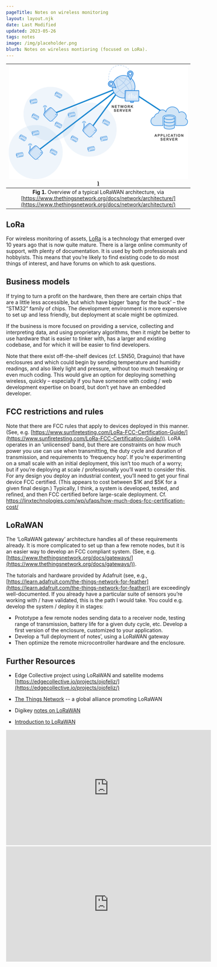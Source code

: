 ```yaml
---
pageTitle: Notes on wireless monitoring
layout: layout.njk
date: Last Modified
updated: 2023-05-26
tags: notes 
image: /img/placeholder.png
blurb: Notes on wireless montioring (focused on LoRa).
---
```


| [![](/img/wireless/lora_overview.png))](/img/wireless/lora_overview.png) |
|:--:|
|**Fig 1.** Overview of a typical LoRaWAN architecture, via [https://www.thethingsnetwork.org/docs/network/architecture/](https://www.thethingsnetwork.org/docs/network/architecture/)|

## LoRa

For wireless monitoring of assets, [LoRa](https://en.wikipedia.org/wiki/LoRa) is a technology that emerged over 10 years ago that is now quite mature.  There is a large online community of support, with plenty of documentation.  It is used by both professionals and hobbyists.  This means that you’re likely to find existing code to do most things of interest, and have forums on which to ask questions.

## Business models

If trying to turn a profit on the hardware, then there are certain chips that are a little less accessible, but which have bigger ‘bang for the buck’ – the “STM32” family of chips.  The development environment is more expensive to set up and less friendly, but deployment at scale might be optimized. 

If the business is more focused on providing a service, collecting and interpreting data, and using proprietary algorithms, then it might be better to use hardware that is easier to tinker with, has a larger and existing codebase, and for which it will be easier to find developers.

Note that there exist off-the-shelf devices (cf. LSN50, Draguino) that have enclosures and which could begin by sending temperature and humidity readings, and also likely light and pressure, without too much tweaking or even much coding.  This would give an option for deploying something wireless, quickly – especially if you have someone with coding / web development expertise on board, but don’t yet have an embedded developer.

## FCC restrictions and rules

Note that there are FCC rules that apply to devices deployed in this manner.  (See, e.g. [https://www.sunfiretesting.com/LoRa-FCC-Certification-Guide/](https://www.sunfiretesting.com/LoRa-FCC-Certification-Guide/)). LoRA operates in an ‘unlicensed’ band, but there are constraints on how much power you use can use when transmitting, the duty cycle and duration of transmission, and requirements to ‘frequency hop’.  If you’re experimenting on a small scale with an initial deployment, this isn’t too much of a worry; but if you’re deploying at scale / professionally you’ll want to consider this.  For any design you deploy an industrial context, you’ll need to get your final device FCC certified. (This appears to cost between $1K and $5K for a given final design.) Typically, I think, a system is developed, tested, and refined, and then FCC certified before large-scale deployment.  Cf. https://linxtechnologies.com/wp/ufaqs/how-much-does-fcc-certification-cost/

## LoRaWAN

The ‘LoRaWAN gateway’ architecture handles all of these requirements already.  It is more complicated to set up than a few remote nodes, but it is an easier way to develop an FCC compliant system. (See, e.g. [https://www.thethingsnetwork.org/docs/gateways/](https://www.thethingsnetwork.org/docs/gateways/)).

The tutorials and hardware provided by Adafruit (see, e.g., [https://learn.adafruit.com/the-things-network-for-feather](https://learn.adafruit.com/the-things-network-for-feather)) are exceedingly well-documented.  If you already have a particular suite of sensors you’re working with / have validated, this is the path I would take.  You could e.g. develop the system / deploy it in stages:
- Prototype a few remote nodes sending data to a receiver node, testing range of transmission, battery life for a given duty cycle, etc. Develop a first version of the enclosure, customized to your application.
- Develop a ‘full deployment of notes’, using a LoRaWAN gateway
- Then optimize the remote microcontroller hardware and the enclosure.  

## Further Resources

- Edge Collective project using LoRaWAN and satellite modems [https://edgecollective.io/projects/ojofeliz/](https://edgecollective.io/projects/ojofeliz/)

- [The Things Network](https://www.thethingsnetwork.org/) -- a global alliance promoting LoRaWAN

- Digikey [notes on LoRaWAN](https://www.digikey.com/en/articles/lorawan-part-1-15-km-wireless-10-year-battery-life-iot?utm_adgroup=General&utm_source=google&utm_medium=cpc&utm_campaign=Dynamic%20Search_EN_RLSA_Buyers&utm_term=&utm_content=General&gclid=CjwKCAjwscGjBhAXEiwAswQqNCeuX-HwDE1FBfNjuYFO-cMJTa6cMn_bVn9P9MDfybZkaEpag6xtCRoC1bUQAvD_BwE)

- [Introduction to LoRaWAN](https://virscient.com/resources/technical-notes/introduction-to-lorawan/) 

<iframe width="560" height="315" src="https://www.youtube.com/embed/AYsrtudQdGE" title="YouTube video player" frameborder="0" allow="accelerometer; autoplay; clipboard-write; encrypted-media; gyroscope; picture-in-picture; web-share" allowfullscreen></iframe>

<iframe width="560" height="315" src="https://www.youtube.com/embed/ZsVhYiX4_6o" title="YouTube video player" frameborder="0" allow="accelerometer; autoplay; clipboard-write; encrypted-media; gyroscope; picture-in-picture; web-share" allowfullscreen></iframe>





